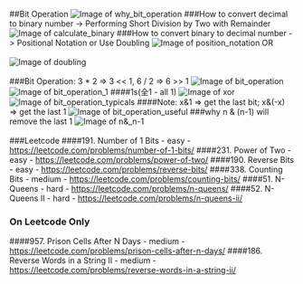 ##Bit Operation
![Image of why_bit_operation](imgs/why_bit_operation.jpg)
###How to convert decimal to binary number -> Performing Short Division by Two with Remainder
![Image of calculate_binary](imgs/calculate_binary.jpg)
###How to convert binary to decimal number -> Positional Notation or Use Doubling
![Image of position_notation](imgs/position_notation.jpg) OR <br></br>
![Image of doubling](imgs/doubling.jpg)<br></br>
###Bit Operation: 3 * 2 => 3 << 1, 6 / 2 => 6 >> 1
![Image of bit_operation](imgs/bit_operation.jpg)
![Image of bit_operation_1](imgs/bit_operation_1.jpg)
####1s(全1 - all 1)
![Image of xor](imgs/xor.jpg)
![Image of bit_operation_typicals](imgs/bit_operation_typical.jpg)
####Note: x&1 => get the last bit; x&(-x) => get the last 1
![Image of bit_operation_useful](imgs/bit_operation_useful.jpg)
###why n & (n-1) will remove the last 1
![Image of n&_n-1](imgs/n&_n-1.jpg)
<br></br>
###Leetcode
####191. Number of 1 Bits - easy - https://leetcode.com/problems/number-of-1-bits/
####231. Power of Two - easy - https://leetcode.com/problems/power-of-two/
####190. Reverse Bits - easy - https://leetcode.com/problems/reverse-bits/
####338. Counting Bits - medium - https://leetcode.com/problems/counting-bits/
####51. N-Queens - hard - https://leetcode.com/problems/n-queens/
####52. N-Queens II - hard - https://leetcode.com/problems/n-queens-ii/

### On Leetcode Only
####957. Prison Cells After N Days - medium - https://leetcode.com/problems/prison-cells-after-n-days/
####186. Reverse Words in a String II - medium - https://leetcode.com/problems/reverse-words-in-a-string-ii/



